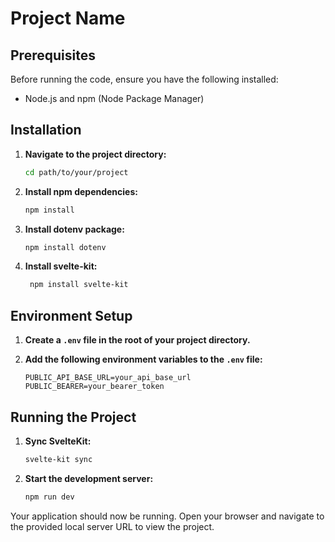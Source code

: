 # Project Name

## Prerequisites

Before running the code, ensure you have the following installed:

- Node.js and npm (Node Package Manager)

## Installation

1. **Navigate to the project directory:**

    ```sh
    cd path/to/your/project
    ```

2. **Install npm dependencies:**

    ```sh
    npm install
    ```

3. **Install dotenv package:**

    ```sh
    npm install dotenv
    ```
4. **Install svelte-kit:**

   ```sh
    npm install svelte-kit
    ```

## Environment Setup

1. **Create a `.env` file in the root of your project directory.**

2. **Add the following environment variables to the `.env` file:**

    ```env
    PUBLIC_API_BASE_URL=your_api_base_url
    PUBLIC_BEARER=your_bearer_token
    ```

## Running the Project

1. **Sync SvelteKit:**

    ```sh
    svelte-kit sync
    ```

2. **Start the development server:**

    ```sh
    npm run dev
    ```

Your application should now be running. Open your browser and navigate to the provided local server URL to view the project.